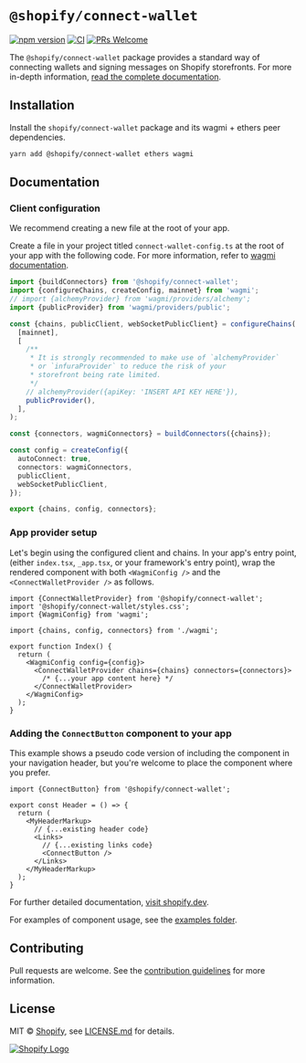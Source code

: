 # `@shopify/connect-wallet`

[![npm version](https://img.shields.io/npm/v/@shopify/connect-wallet.svg?label=@shopify/connect-wallet)](https://www.npmjs.com/package/@shopify/connect-wallet) [![CI](https://github.com/Shopify/blockchain-components/actions/workflows/ci.yml/badge.svg)](https://github.com/Shopify/blockchain-components/actions?query=branch%3Amain) [![PRs Welcome](https://img.shields.io/badge/PRs-welcome-brightgreen.svg)](../../.github/contributing.md)

The `@shopify/connect-wallet` package provides a standard way of connecting wallets and signing messages on Shopify storefronts. For more in-depth information, [read the complete documentation](https://shopify.dev/api/blockchain/components/connect-wallet).

## Installation

Install the `shopify/connect-wallet` package and its wagmi + ethers peer dependencies.

```bash
yarn add @shopify/connect-wallet ethers wagmi
```

## Documentation

### Client configuration

We recommend creating a new file at the root of your app.

Create a file in your project titled `connect-wallet-config.ts` at the root of your app with the following code. For more information, refer to [wagmi documentation](https://wagmi.sh).

```ts
import {buildConnectors} from '@shopify/connect-wallet';
import {configureChains, createConfig, mainnet} from 'wagmi';
// import {alchemyProvider} from 'wagmi/providers/alchemy';
import {publicProvider} from 'wagmi/providers/public';

const {chains, publicClient, webSocketPublicClient} = configureChains(
  [mainnet],
  [
    /**
     * It is strongly recommended to make use of `alchemyProvider`
     * or `infuraProvider` to reduce the risk of your
     * storefront being rate limited.
     */
    // alchemyProvider({apiKey: 'INSERT API KEY HERE'}),
    publicProvider(),
  ],
);

const {connectors, wagmiConnectors} = buildConnectors({chains});

const config = createConfig({
  autoConnect: true,
  connectors: wagmiConnectors,
  publicClient,
  webSocketPublicClient,
});

export {chains, config, connectors};
```

### App provider setup

Let's begin using the configured client and chains. In your app's entry point, (either `index.tsx`, `_app.tsx`, or your framework's entry point), wrap the rendered component with both `<WagmiConfig />` and the `<ConnectWalletProvider />` as follows.

```tsx
import {ConnectWalletProvider} from '@shopify/connect-wallet';
import '@shopify/connect-wallet/styles.css';
import {WagmiConfig} from 'wagmi';

import {chains, config, connectors} from './wagmi';

export function Index() {
  return (
    <WagmiConfig config={config}>
      <ConnectWalletProvider chains={chains} connectors={connectors}>
        /* {...your app content here} */
      </ConnectWalletProvider>
    </WagmiConfig>
  );
}
```

### Adding the `ConnectButton` component to your app

This example shows a pseudo code version of including the component in your navigation header, but you're welcome to place the component where you prefer.

```tsx
import {ConnectButton} from '@shopify/connect-wallet';

export const Header = () => {
  return (
    <MyHeaderMarkup>
      // {...existing header code}
      <Links>
        // {...existing links code}
        <ConnectButton />
      </Links>
    </MyHeaderMarkup>
  );
}
```

For further detailed documentation, [visit shopify.dev](https://shopify.dev/docs/api/blockchain/components/connect-wallet).

For examples of component usage, see the [examples folder](https://github.com/Shopify/blockchain-components/tree/main/examples).

## Contributing

Pull requests are welcome. See the [contribution guidelines](../../.github/contributing.md) for more information.

## License

MIT &copy; [Shopify](https://shopify.com/), see [LICENSE.md](LICENSE.md) for details.

<a href="https://shopify.com" target="_blank">
  <picture>
    <source media="(prefers-color-scheme: dark)" srcset="../../images/shopify-light.svg">
    <source media="(prefers-color-scheme: light)" srcset="../../images/shopify-dark.svg">
    <img alt="Shopify Logo" src="../../images/shopify-dark.svg">
  </picture>
</a>

